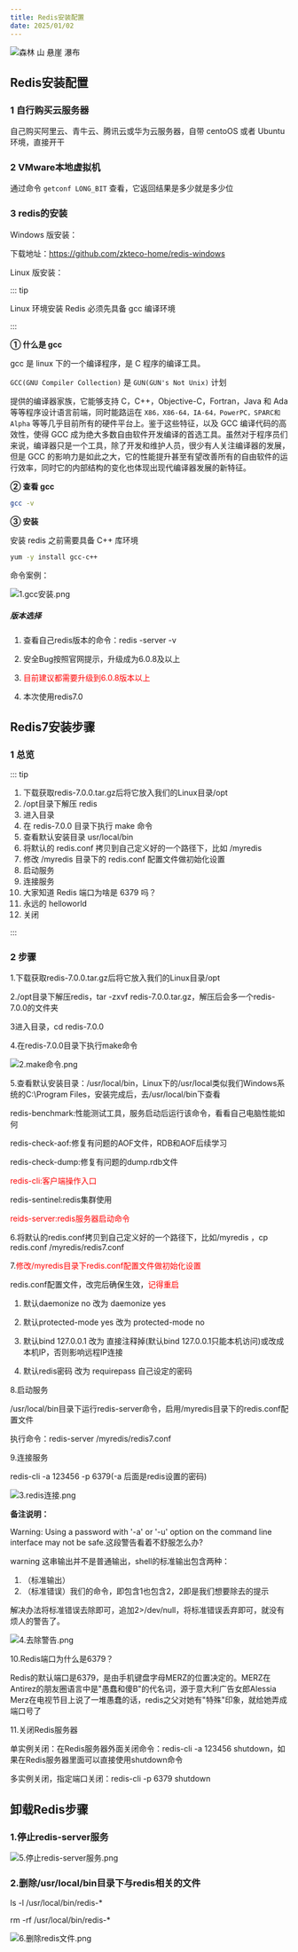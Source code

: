 ```yaml
---
title: Redis安装配置
date: 2025/01/02
---
```


![森林 山 悬崖 瀑布](https://bizhi1.com/wp-content/uploads/2024/05/Forest_Mountain_Cliff_Waterfall_Gaddede_Sweden_5K-Wallpaper_5120x2880-small.jpg)



## Redis安装配置



### 1 自行购买云服务器

自己购买阿里云、青牛云、腾讯云或华为云服务器，自带 centoOS 或者 Ubuntu 环境，直接开干



### 2 VMware本地虚拟机

通过命令 `getconf LONG_BIT` 查看，它返回结果是多少就是多少位



### 3 redis的安装

Windows 版安装：

下载地址：https://github.com/zkteco-home/redis-windows

Linux 版安装：

::: tip

Linux 环境安装 Redis 必须先具备 gcc 编译环境

:::

**① 什么是 gcc**

gcc 是 linux 下的一个编译程序，是 C 程序的编译工具。

`GCC(GNU Compiler Collection)` 是 `GUN(GUN's Not Unix)` 计划

提供的编译器家族，它能够支持 C，C++，Objective-C，Fortran，Java 和 Ada 等等程序设计语言前端，同时能路运在 `X86，X86-64，IA-64，PowerPC，SPARC和Alpha` 等等几乎目前所有的硬件平台上。鉴于这些特征，以及 GCC 编译代码的高效性，使得 GCC 成为绝大多数自由软件开发编译的首选工具。虽然对于程序员们来说，编译器只是一个工具，除了开发和维护人员，很少有人关注编译器的发展，但是 GCC 的影响力是如此之大，它的性能提升甚至有望改善所有的自由软件的运行效率，同时它的内部结构的变化也体现出现代编译器发展的新特征。



**② 查看 gcc**

```bash
gcc -v
```



**③ 安装**

安装 redis 之前需要具备 C++ 库环境

```bash
yum -y install gcc-c++
```

命令案例：

![1.gcc安装.png](images/2-Redis_Base/1.gcc安装.png)

##### 版本选择

1. 查看自己redis版本的命令：redis -server -v
2. 安全Bug按照官网提示，升级成为6.0.8及以上

3. <font color= 'red'>目前建议都需要升级到6.0.8版本以上</font>
4. 本次使用redis7.0



## Redis7安装步骤

### 1 总览

::: tip

1. 下载获取redis-7.0.0.tar.gz后将它放入我们的Linux目录/opt
2. /opt目录下解压 redis
3. 进入目录
4. 在 redis-7.0.0 目录下执行 make 命令
5. 查看默认安装目录 usr/local/bin
6. 将默认的 redis.conf 拷贝到自己定义好的一个路径下，比如 /myredis
7. 修改 /myredis 目录下的 redis.conf 配置文件做初始化设置
8. 启动服务
9. 连接服务
10. 大家知道 Redis 端口为啥是 6379 吗？
11. 永远的 helloworld
12. 关闭

:::

### 2 步骤

1.下载获取redis-7.0.0.tar.gz后将它放入我们的Linux目录/opt

2./opt目录下解压redis，tar -zxvf redis-7.0.0.tar.gz，解压后会多一个redis-7.0.0的文件夹

3进入目录，cd redis-7.0.0

4.在redis-7.0.0目录下执行make命令

![2.make命令.png](images/2-Redis_Base/2.make命令.png)

5.查看默认安装目录：/usr/local/bin，Linux下的/usr/local类似我们Windows系统的C:\Program Files，安装完成后，去/usr/local/bin下查看

redis-benchmark:性能测试工具，服务启动后运行该命令，看看自己电脑性能如何

redis-check-aof:修复有问题的AOF文件，RDB和AOF后续学习

redis-check-dump:修复有问题的dump.rdb文件

<font color='red'>redis-cli:客户端操作入口</font>

redis-sentinel:redis集群使用

<font color='red'>reids-server:redis服务器启动命令</font>

6.将默认的redis.conf拷贝到自己定义好的一个路径下，比如/myredis  ，cp redis.conf  /myredis/redis7.conf

7.<font color='red'>修改/myredis目录下redis.conf配置文件做初始化设置</font>

redis.conf配置文件，改完后确保生效，<font color='red'>记得重启</font>

1. 默认daemonize no		改为 daemonize yes
2. 默认protected-mode yes	改为 protected-mode no

3. 默认bind 127.0.0.1		改为 直接注释掉(默认bind 127.0.0.1只能本机访问)或改成本机IP，否则影响远程IP连接

4. 默认redis密码 			改为 requirepass 自己设定的密码

8.启动服务

/usr/local/bin目录下运行redis-server命令，启用/myredis目录下的redis.conf配置文件

执行命令：redis-server /myredis/redis7.conf

9.连接服务

redis-cli -a 123456 -p 6379(-a 后面是redis设置的密码)

![3.redis连接.png](images/2-Redis_Base/3.redis连接.png)

**备注说明：**

Warning: Using a password with '-a' or '-u' option on the command line interface may not be safe.这段警告看着不舒服怎么办?

warning 这串输出并不是普通输出，shell的标准输出包含两种：

1. （标准输出）
2. （标准错误）我们的命令，即包含1也包含2，2即是我们想要除去的提示

解决办法将标准错误去除即可，追加2>/dev/null，将标准错误丢弃即可，就没有烦人的警告了。

![4.去除警告.png](images/2-Redis_Base/4.去除警告.png)

10.Redis端口为什么是6379？

Redis的默认端口是6379，是由手机键盘字母MERZ的位置决定的。MERZ在Antirez的朋友圈语言中是"愚蠢和傻B"的代名词，源于意大利广告女郎Alessia Merz在电视节目上说了一堆愚蠢的话，redis之父对她有"特殊"印象，就给她弄成端口号了

11.关闭Redis服务器

单实例关闭：在Redis服务器外面关闭命令：redis-cli -a 123456 shutdown，如果在Redis服务器里面可以直接使用shutdown命令

多实例关闭，指定端口关闭：redis-cli -p 6379 shutdown





## 卸载Redis步骤

### 1.停止redis-server服务

![5.停止redis-server服务.png](images/2-Redis_Base/5.停止redis-server服务.png)

### 2.删除/usr/local/bin目录下与redis相关的文件

ls -l /usr/local/bin/redis-*

rm -rf /usr/local/bin/redis-*

![6.删除redis文件.png](images/2-Redis_Base/6.删除redis文件.png)















































































































































































































































































































































































































